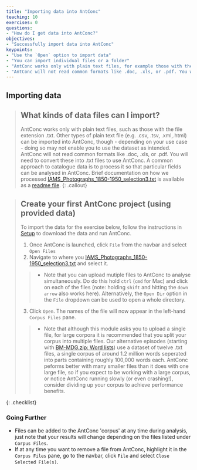```yaml
---
title: "Importing data into AntConc"
teaching: 10
exercises: 0
questions:
- "How do I get data into AntConc?"
objectives:
- "Successfully import data into AntConc"
keypoints:
- "Use the `Open` option to import data"
- "You can import individual files or a folder"
- "AntConc works only with plain text files, for example those with the file extension .txt"
- "AntConc will not read common formats like .doc, .xls, or .pdf. You will need to convert these into .txt files to use AntConc."
---
```


## Importing data

>## What kinds of data files can I import?
>AntConc works only with plain text files, such as those with the file extension .txt. Other types of plain text file (e.g. .csv, .tsv, .xml,.html) can be imported into AntConc, though - depending on your use case - doing so may not enable you to use the dataset as intended. AntConc will not read common formats like .doc, .xls, or .pdf. You will need to convert these into .txt files to use AntConc.
>A common approach to catalogue data is to process it so that particular fields can be analysed in AntConc. Brief documentation on how we processed [IAMS_Photographs_1850-1950_selection3.txt](https://github.com/CatalogueLegacies/antconc.github.io/blob/gh-pages/data/IAMS_Photographs_1850-1950_selection3.txt) is available as a [readme file](https://github.com/CatalogueLegacies/antconc.github.io/blob/gh-pages/data/IAMS_Photographs_1850-1950_selection3_readme.md).
{: .callout}

>## Create your first AntConc project (using provided data)
>
> To import the data for the exercise below, follow the instructions in [Setup](https://cataloguelegacies.github.io/antconc.github.io/setup.html) to download the data and run AntConc.
>
>1. Once AntConc is launched, click `File` from the navbar and select `Open Files`
>2. Navigate to where you [IAMS_Photographs_1850-1950_selection3.txt](https://github.com/CatalogueLegacies/antconc.github.io/blob/gh-pages/data/IAMS_Photographs_1850-1950_selection3.txt) and select it.
>>* Note that you can upload mutiple files to AntConc to analyse simultaneously. Do do this hold `ctrl` (`cmd` for Mac) and click on each of the files (note: holding `shift` and  hitting the `down arrow` also works here). Alternatively, the `Open Dir` option in the `File` dropdown can be used to open a whole directory.
>3. Click `Open`. The names of the file will now appear in the left-hand `Corpus Files` pane.
>>* Note that although this module asks you to upload a single file, for large corpora it is recommended that you split your corpus into multiple files. Our alternative episodes (starting with [BM-MDG.zip: Word lists](https://cataloguelegacies.github.io/antconc.github.io/10-BM-wordlists/index.html)) use a dataset of twelve .txt files, a single corpus of around 1.2 million words seperated into parts containing roughly 100,000 words each. AntConc peforms better with many smaller files than it does with one large file, so if you expect to be working with a large corpus, or notice AntConc running slowly (or even crashing!), consider dividing up your corpus to achieve performance benefits.
>
{: .checklist}

### Going Further
* Files can be added to the AntConc 'corpus' at any time during analysis, just note that your results will change depending on the files listed under `Corpus Files`.
* If at any time you want to remove a file from AntConc, highlight it in the `Corpus Files` pane, go to the navbar, click `File` and select `Close Selected File(s)`.
